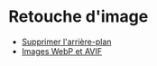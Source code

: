 # Retouche d'image

* [Supprimer l'arrière-plan](remove-bakground.md)
* [Images WebP et AVIF](webp-avif.md)

